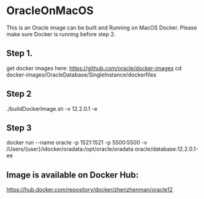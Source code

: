 # OracleOnMacOS
 This is an Oracle image can be built and Running on MacOS Docker.
 Please make sure Docker is running before step 2.
 ## Step 1.
 get docker images here:
 https://github.com/oracle/docker-images
 cd docker-images/OracleDatabase/SingleInstance/dockerfiles

 ## Step 2

 ./buildDockerImage.sh -v 12.2.0.1 -e

 ## Step 3

 docker run --name oracle -p 1521:1521 -p 5500:5500 -v /Users/{user}/idocker/oradata:/opt/oracle/oradata oracle/database:12.2.0.1-ee

## Image is available on Docker Hub:
https://hub.docker.com/repository/docker/zhenzhenman/oracle12
